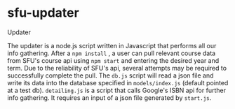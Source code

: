 # sfu-updater

Updater 

The updater is a node.js script written in Javascript that performs all our info gathering. After a `npm install` , 
a user can pull relevant course data from SFU's course api using `npm start` and entering the desired year and term. 
Due to the reliability of SFU's api, several attempts may be required to successfully complete the pull. 
The `db.js` script will read a json file and write its data into the database specified in `models/index.js` 
(default pointed at a test db). `detailing.js` is a script that calls Google's ISBN api for further info gathering. 
It requires an input of a json file generated by `start.js`.
